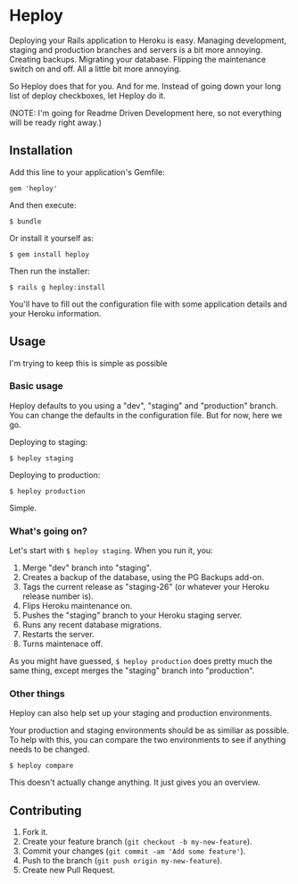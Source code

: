 # Heploy

Deploying your Rails application to Heroku is easy. Managing development, staging and production branches and servers is a bit more annoying. Creating backups. Migrating your database. Flipping the maintenance switch on and off. All a little bit more annoying.

So Heploy does that for you. And for me. Instead of going down your long list of deploy checkboxes, let Heploy do it.

(NOTE: I'm going for Readme Driven Development here, so not everything will be ready right away.)

## Installation

Add this line to your application's Gemfile:

    gem 'heploy'

And then execute:

    $ bundle

Or install it yourself as:

    $ gem install heploy

Then run the installer:

    $ rails g heploy:install

You'll have to fill out the configuration file with some application details and your Heroku information.

## Usage

I'm trying to keep this is simple as possible

### Basic usage

Heploy defaults to you using a "dev", "staging" and "production" branch. You can change the defaults in the configuration file. But for now, here we go.

Deploying to staging:

    $ heploy staging

Deploying to production:

    $ heploy production

Simple.

### What's going on?

Let's start with `$ heploy staging`. When you run it, you:

1. Merge "dev" branch into "staging".
2. Creates a backup of the database, using the PG Backups add-on.
3. Tags the current release as "staging-26" (or whatever your Heroku release number is).
4. Flips Heroku maintenance on.
5. Pushes the "staging" branch to your Heroku staging server.
6. Runs any recent database migrations.
7. Restarts the server.
8. Turns maintenace off.

As you might have guessed, `$ heploy production` does pretty much the same thing, except merges the "staging" branch into "production".

### Other things

Heploy can also help set up your staging and production environments.

Your production and staging environments should be as similiar as possible. To help with this, you can compare the two environments to see if anything needs to be changed.

    $ heploy compare

This doesn't actually change anything. It just gives you an overview.

## Contributing

1. Fork it.
2. Create your feature branch (`git checkout -b my-new-feature`).
3. Commit your changes (`git commit -am 'Add some feature'`).
4. Push to the branch (`git push origin my-new-feature`).
5. Create new Pull Request.
